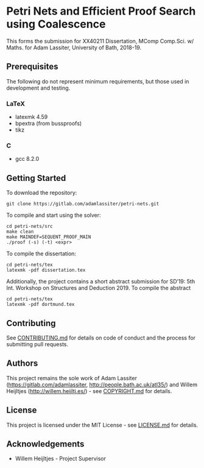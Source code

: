 # Petri Nets and Efficient Proof Search using Coalescence
This forms the submission for XX40211 Dissertation, MComp Comp.Sci. w/ Maths. for Adam Lassiter, University of Bath, 2018-19.

## Prerequisites
The following do not represent minimum requirements, but those used in development and testing.  
### LaTeX  
* latexmk 4.59  
* bpextra (from bussproofs)  
* tikz  

### C
* gcc 8.2.0

## Getting Started
To download the repository:
```
git clone https://gitlab.com/adamlassiter/petri-nets.git
```

To compile and start using the solver:
```
cd petri-nets/src
make clean
make MAINDEF=SEQUENT_PROOF_MAIN
./proof (-s) (-t) <expr>
```

To compile the dissertation:
```
cd petri-nets/tex
latexmk -pdf dissertation.tex
```

Additionally, the project contains a short abstract submission for  SD’19: 5th Int. Workshop on Structures and Deduction 2019.
To compile the abstract
```
cd petri-nets/tex
latexmk -pdf dortmund.tex
```

## Contributing
See [CONTRIBUTING.md](CONTRIBUTING.md) for details on code of conduct and the process for submitting pull requests.

## Authors
This project remains the sole work of Adam Lassiter (https://gitlab.com/adamlassiter, http://people.bath.ac.uk/atl35/) and Willem Heijltjes (http://willem.heijltj.es/) - see [COPYRIGHT.md](COPYRIGHT.md) for details.

## License
This project is licensed under the MIT License - see [LICENSE.md](LICENSE.md) for details.

## Acknowledgements
* Willem Heijltjes - Project Supervisor


